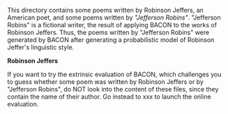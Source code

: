 This directory contains some poems written by Robinson Jeffers, an American poet, and some poems written by _"Jefferson Robins"_. "Jefferson Robins" is a fictional writer, the result of applying BACON to the works of Robinson Jeffers. Thus, the poems  written by "Jefferson Robins" were generated by BACON after generating a probabilistic model of Robinson Jeffer's linguistic style.

**Robinson Jeffers**

If you want to try the extrinsic evaluation of BACON, which challenges you to guess whether some poem was written by Robinson Jeffers or by "Jefferson Robins", do NOT look into the content of these files, since they contain the name of their author. Go instead to xxx to launch the online evaluation.    

